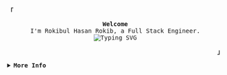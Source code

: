 <div>
  <p align="left">
    <strong><samp>「</samp></strong>
  </p>

  <p align="center">
    <samp>
      <b>Welcome</b>
      <br />
      I'm Rokibul Hasan Rokib, a Full Stack Engineer.
      <br />
      <img
        src="https://readme-typing-svg.demolab.com?font=Iosevka&size=16&pause=1000&color=9D7CD8&center=true&vCenter=true&width=435&lines=I+code+efficient+and+elegant+programs"
        alt="Typing SVG"
      />
    </samp>
  </p>

  <p align="right">
    <strong><samp>」</samp></strong>
  </p>

  <details align="left">
    <summary>
      <samp><b>More Info</b></samp>
    </summary>
    <br />
    <p align="center">
      <samp>
        [ <a href="">about me</a> •
        <a href="">projects</a> •
        <a href="https://www.linkedin.com/in/0xrokib/">contact</a> ]
      </samp>
    </p>
    <br />
    <div style="max-width: 800px; margin: 0 auto;">
      <table style="width: 100%; text-align: center;">
        <!-- First row with two columns for stats and streaks -->
        <tr>
          <td style="width: 50%; padding: 10px;">
            <a href="#github-stats">
              <img
                alt="GitHub Stats"
                src="https://github-readme-stats.vercel.app/api?username=0xRokib&count_private=true&show_icons=true&include_all_commits=true&hide_border=true&theme=tokyonight"
              />
            </a>
          </td>
          <td style="width: 50%; padding: 10px;">
            <a href="#streak-stats">
              <img
                alt="GitHub Streak"
                src="https://streak-stats.demolab.com/?user=0xRokib&hide_border=true&theme=tokyonight"
              />
            </a>
          </td>
        </tr>
        <!-- Second row with two columns for top languages and Leetcode badge -->
        <tr>
          <td style="width: 50%; padding: 10px;">
            <a href="#top-languages">
              <img
                alt="Top Languages"
                width="350"
                height="175"
                style="display: block; margin: 0 auto;"
                src="https://github-readme-stats.vercel.app/api/top-langs/?username=0xRokib&hide_progress=false&layout=compact&hide_border=true&langs_count=6&theme=tokyonight"
              />
            </a>
          </td>
          <td style="width: 50%; padding: 10px;">
            <a href="https://leetcode.com/0xRokib/">
              <img
                src="https://img.shields.io/badge/LeetCode-0xRokib-brightgreen?style=for-the-badge&logo=Leetcode"
                alt="Leetcode Profile"
              />
            </a>
            <br /><br />
            <a href="https://leetcode-stats-api.herokuapp.com/?username=0xRokib">
              <img
                alt="LeetCode Stats"
                src="https://leetcode-stats-api.herokuapp.com/?username=0xRokib"
                style="width: 100%; max-width: 350px;"
              />
            </a>
          </td>
        </tr>
      </table>
    </div>
  </details>
</div>
